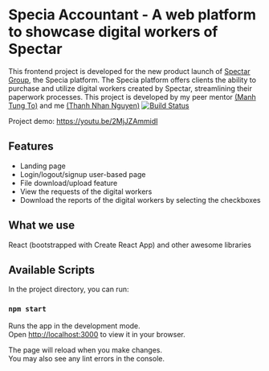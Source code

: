 # Specia Accountant - A web platform to showcase digital workers of Spectar
This frontend project is developed for the new product launch of [Spectar Group](https://spectargroup.com), the Specia platform. The Specia platform offers clients the ability to purchase and utilize digital workers created by Spectar, streamlining their paperwork processes. This project is developed by my peer mentor [(Manh Tung To)](https://github.com/tunganh5005) and me [(Thanh Nhan Nguyen)](https://github.com/ThanhNhan2002)
[![Build Status](https://dev.azure.com/SpectarRPA/SpectarRPA/_apis/build/status/SpeciaPortal?branchName=master)](https://dev.azure.com/SpectarRPA/SpectarRPA/_build/latest?definitionId=9&branchName=master)

Project demo: https://youtu.be/2MjJZAmmidI

## Features
* Landing page
* Login/logout/signup user-based page
* File download/upload feature
* View the requests of the digital workers
* Download the reports of the digital workers by selecting the checkboxes
  
## What we use
React (bootstrapped with Create React App) and other awesome libraries

## Available Scripts

In the project directory, you can run:

### `npm start`

Runs the app in the development mode.\
Open [http://localhost:3000](http://localhost:3000) to view it in your browser.

The page will reload when you make changes.\
You may also see any lint errors in the console.
